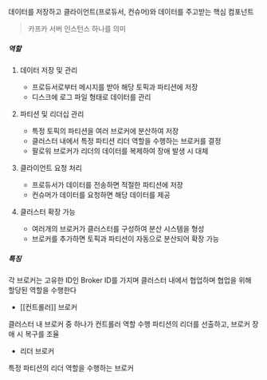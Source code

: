 
데이터를 저장하고 클라이언트(프로듀서, 컨슈머)와 데이터를 주고받는 핵심 컴포넌트
> 카프카 서버 인스턴스 하나를 의미

##### 역할

1. 데이터 저장 및 관리
	- 프로듀서로부터 메시지를 받아 해당 토픽과 파티션에 저장
	- 디스크에 로그 파일 형태로 데이터를 관리
2. 파티션 및 리더십 관리
	- 특정 토픽의 파티션을 여러 브로커에 분산하여 저장
	- 클러스터 내에서 특정 파티션 리더 역할을 수행하는 브로커를 결정
	- 팔로워 브로커가 리더의 데이터를 복제하여 장애 발생 시 대체

3. 클라이언트 요청 처리
	- 프로듀서가 데이터를 전송하면 적절한 파티션에 저장
	- 컨슈머가 데이터를 요청하면 해당 데이터를 제공
	

1. 클러스터 확장 가능
	- 여러개의 브로커가 클러스터를 구성하여 분산 시스템을 형성
	- 브로커를 추가하면 토픽과 파티션이 자동으로 분산되어 확장 가능
	

#####  특징

각 브로커는 고유한 ID인 Broker ID를 가지며 클러스터 내에서 협업하며 협업을 위해 할당된 역할을 수행한다

- [[컨트롤러]]  브로커

클러스터 내 브로커 중 하나가 컨트롤러 역할 수행
파티션의 리더를 선출하고, 브로커 장애 시 복구를 조율


- 리더 브로커

특정 파티션의 리더 역할을 수행하는 브로커
